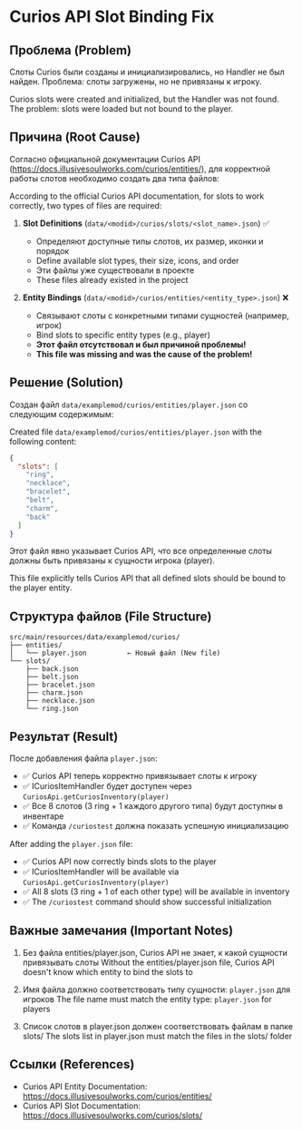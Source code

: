 # Curios API Slot Binding Fix

## Проблема (Problem)
Слоты Curios были созданы и инициализировались, но Handler не был найден. Проблема: слоты загружены, но не привязаны к игроку.

Curios slots were created and initialized, but the Handler was not found. The problem: slots were loaded but not bound to the player.

## Причина (Root Cause)
Согласно официальной документации Curios API (https://docs.illusivesoulworks.com/curios/entities/), для корректной работы слотов необходимо создать два типа файлов:

According to the official Curios API documentation, for slots to work correctly, two types of files are required:

1. **Slot Definitions** (`data/<modid>/curios/slots/<slot_name>.json`) ✅
   - Определяют доступные типы слотов, их размер, иконки и порядок
   - Define available slot types, their size, icons, and order
   - Эти файлы уже существовали в проекте
   - These files already existed in the project

2. **Entity Bindings** (`data/<modid>/curios/entities/<entity_type>.json`) ❌
   - Связывают слоты с конкретными типами сущностей (например, игрок)
   - Bind slots to specific entity types (e.g., player)
   - **Этот файл отсутствовал и был причиной проблемы!**
   - **This file was missing and was the cause of the problem!**

## Решение (Solution)

Создан файл `data/examplemod/curios/entities/player.json` со следующим содержимым:

Created file `data/examplemod/curios/entities/player.json` with the following content:

```json
{
  "slots": [
    "ring",
    "necklace",
    "bracelet",
    "belt",
    "charm",
    "back"
  ]
}
```

Этот файл явно указывает Curios API, что все определенные слоты должны быть привязаны к сущности игрока (player).

This file explicitly tells Curios API that all defined slots should be bound to the player entity.

## Структура файлов (File Structure)

```
src/main/resources/data/examplemod/curios/
├── entities/
│   └── player.json          ← Новый файл (New file)
└── slots/
    ├── back.json
    ├── belt.json
    ├── bracelet.json
    ├── charm.json
    ├── necklace.json
    └── ring.json
```

## Результат (Result)

После добавления файла `player.json`:
- ✅ Curios API теперь корректно привязывает слоты к игроку
- ✅ ICuriosItemHandler будет доступен через `CuriosApi.getCuriosInventory(player)`
- ✅ Все 8 слотов (3 ring + 1 каждого другого типа) будут доступны в инвентаре
- ✅ Команда `/curiostest` должна показать успешную инициализацию

After adding the `player.json` file:
- ✅ Curios API now correctly binds slots to the player
- ✅ ICuriosItemHandler will be available via `CuriosApi.getCuriosInventory(player)`
- ✅ All 8 slots (3 ring + 1 of each other type) will be available in inventory
- ✅ The `/curiostest` command should show successful initialization

## Важные замечания (Important Notes)

1. Без файла entities/player.json, Curios API не знает, к какой сущности привязывать слоты
   Without the entities/player.json file, Curios API doesn't know which entity to bind the slots to

2. Имя файла должно соответствовать типу сущности: `player.json` для игроков
   The file name must match the entity type: `player.json` for players

3. Список слотов в player.json должен соответствовать файлам в папке slots/
   The slots list in player.json must match the files in the slots/ folder

## Ссылки (References)

- Curios API Entity Documentation: https://docs.illusivesoulworks.com/curios/entities/
- Curios API Slot Documentation: https://docs.illusivesoulworks.com/curios/slots/
